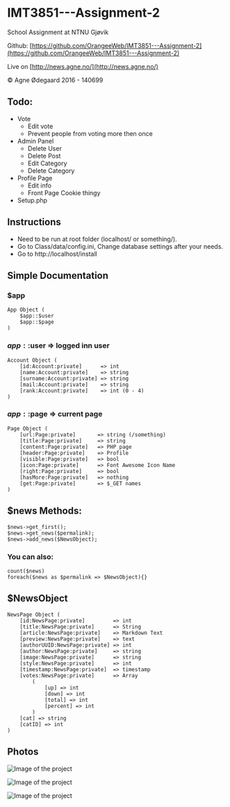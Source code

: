 # IMT3851---Assignment-2
School Assignment at NTNU Gjøvik

Github: [https://github.com/OrangeeWeb/IMT3851---Assignment-2](https://github.com/OrangeeWeb/IMT3851---Assignment-2)

Live on [http://news.agne.no/](http://news.agne.no/)

© Agne Ødegaard 2016 - 140699


## Todo:

- Vote
    - Edit vote
    - Prevent people from voting more then once
- Admin Panel
    - Delete User
    - Delete Post
    - Edit Category
    - Delete Category
- Profile Page
    - Edit info
    - Front Page Cookie thingy
- Setup.php


## Instructions

- Need to be run at root folder (localhost/ or something/).
- Go to Class/data/config.ini, Change database settings after your needs.
- Go to http://localhost/install


## Simple Documentation

### $app

    App Object (
        $app::$user
        $app::$page
    )
    
### $app::$user => logged inn user

    Account Object (
        [id:Account:private]      => int
        [name:Account:private]    => string
        [surname:Account:private] => string
        [mail:Account:private]    => string
        [rank:Account:private]    => int (0 - 4)
    )

### $app::$page => current page

    Page Object (
        [url:Page:private]       => string (/something)
        [title:Page:private]     => string
        [content:Page:private]   => PHP page
        [header:Page:private]    => Profile
        [visible:Page:private]   => bool
        [icon:Page:private]      => Font Awesome Icon Name
        [right:Page:private]     => bool
        [hasMore:Page:private]   => nothing
        [get:Page:private]       => $_GET names
    )


## $news Methods:

    $news->get_first();
    $news->get_news($permalink);
    $news->add_news($NewsObject);

    
### You can also:

    count($news)
    foreach($news as $permalink => $NewsObject){}
    
## $NewsObject

    NewsPage Object (
        [id:NewsPage:private]         => int
        [title:NewsPage:private]      => String
        [article:NewsPage:private]    => Markdown Text
        [preview:NewsPage:private]    => text
        [authorUUID:NewsPage:private] => int
        [author:NewsPage:private]     => string
        [image:NewsPage:private]      => string
        [style:NewsPage:private]      => int
        [timestamp:NewsPage:private]  => timestamp
        [votes:NewsPage:private]      => Array
            (
                [up] => int
                [down] => int
                [total] => int
                [percent] => int
            )
        [cat] => string
        [catID] => int
    )


## Photos

![Image of the project](http://i.imgur.com/8wb51lh.png)

![Image of the project](http://i.imgur.com/tVIOEWy.png)

![Image of the project](http://i.imgur.com/HMz7Jl8.png)
